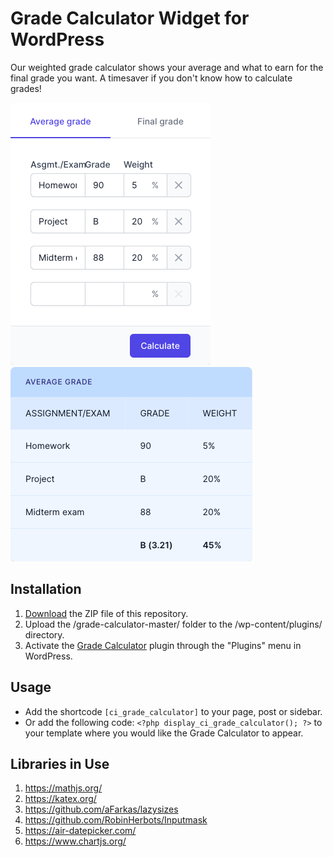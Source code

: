 # Grade Calculator Widget for WordPress

Our weighted grade calculator shows your average and what to earn for the final grade you want. A timesaver if you don't know how to calculate grades!

![Grade Calculator Input Form](/assets/images/screenshot-1.png "Grade Calculator Input Form")
![Grade Calculator Calculation Results](/assets/images/screenshot-2.png "Grade Calculator Calculation Results")

## Installation

1. [Download](https://github.com/pub-calculator-io/grade-calculator/archive/refs/heads/master.zip) the ZIP file of this repository.
2. Upload the /grade-calculator-master/ folder to the /wp-content/plugins/ directory.
3. Activate the [Grade Calculator](https://www.calculator.io/grade-calculator/ "Grade Calculator Homepage") plugin through the "Plugins" menu in WordPress.

## Usage
* Add the shortcode `[ci_grade_calculator]` to your page, post or sidebar.
* Or add the following code: `<?php display_ci_grade_calculator(); ?>` to your template where you would like the Grade Calculator to appear.

## Libraries in Use
1. https://mathjs.org/
2. https://katex.org/
3. https://github.com/aFarkas/lazysizes
4. https://github.com/RobinHerbots/Inputmask
5. https://air-datepicker.com/
6. https://www.chartjs.org/
